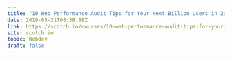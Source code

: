 ```yaml
---
title: "10 Web Performance Audit Tips for Your Next Billion Users in 2018: TTI: Time to Interactive"
date: 2019-05-21T08:38:58Z
link: https://scotch.io/courses/10-web-performance-audit-tips-for-your-next-billion-users-in-2018/tti-time-to-interactive?utm_medium=RSS&utm_source=hune
site: scotch.io
topic: Webdev
draft: false
---
```

